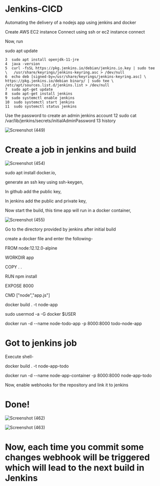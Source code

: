 # Jenkins-CICD
Automating the delivery of a nodejs app using jenkins and docker

Create AWS EC2 instance
Connect using ssh or ec2 instance connect

Now, run

sudo apt update

    3  sudo apt install openjdk-11-jre
    4  java -version
    5  curl -fsSL https://pkg.jenkins.io/debian/jenkins.io.key | sudo tee \   /usr/share/keyrings/jenkins-keyring.asc > /dev/null 
    6  echo deb [signed-by=/usr/share/keyrings/jenkins-keyring.asc] \   https://pkg.jenkins.io/debian binary/ | sudo tee \   /etc/apt/sources.list.d/jenkins.list > /dev/null
    7  sudo apt-get update 
    8  sudo apt-get install jenkins
    9  sudo systemctl enable jenkins
    10  sudo systemctl start jenkins
    11  sudo systemctl status jenkins

   Use the password to create an admin jenkins account
    12  sudo cat /var/lib/jenkins/secrets/initialAdminPassword
    13  history


   ![Screenshot (449)](https://github.com/ShashankTumula/Jenkins-CICD/assets/103590482/9b8f3c00-f3f0-469c-9dcc-a41a30e092cc)
   

   # Create a job in jenkins and build 
   

   ![Screenshot (454)](https://github.com/ShashankTumula/Jenkins-CICD/assets/103590482/52a0f3e5-217c-4a60-b749-fb4ddc80148a)

sudo apt install docker.io,

generate an ssh key using ssh-keygen,

In github add the public key,

In jenkins add the public and private key,

Now start the build, this time app will run in a docker container,

![Screenshot (455)](https://github.com/ShashankTumula/Jenkins-CICD/assets/103590482/f222a09b-a454-4561-8079-27e6d616b631)



Go to the directory provided by jenkins after initial build



create a docker file and enter the following-

FROM node:12.12.0-alpine

WORKDIR app

COPY . .

RUN npm install

EXPOSE 8000

CMD ["node","app.js"]


docker build . -t node-app

sudo usermod -a -G docker $USER

docker run -d --name node-todo-app -p 8000:8000 todo-node-app


# Got to jenkins job

Execute shell-

docker build . -t node-app-todo

docker run -d --name node-app-container -p 8000:8000 node-app-todo


Now, enable webhooks for the repository and link it to jenkins

# Done!

![Screenshot (462)](https://github.com/ShashankTumula/Jenkins-CICD/assets/103590482/01f50c1f-c93c-4c36-951d-91770d3e919a)

![Screenshot (463)](https://github.com/ShashankTumula/Jenkins-CICD/assets/103590482/6ed03708-f0f4-4013-b3ff-8dd38fdb0768)

# Now, each time you commit some changes webhook will be triggered which will lead to the next build in Jenkins
